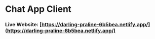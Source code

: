 # Chat App Client

### Live Website: [https://darling-praline-6b5bea.netlify.app/](https://darling-praline-6b5bea.netlify.app/)


